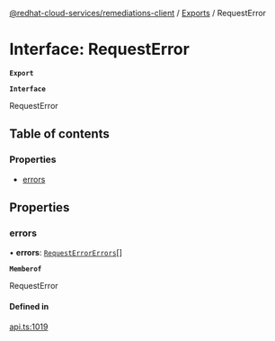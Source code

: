 [@redhat-cloud-services/remediations-client](../README.md) / [Exports](../modules.md) / RequestError

# Interface: RequestError

**`Export`**

**`Interface`**

RequestError

## Table of contents

### Properties

- [errors](RequestError.md#errors)

## Properties

### errors

• **errors**: [`RequestErrorErrors`](RequestErrorErrors.md)[]

**`Memberof`**

RequestError

#### Defined in

[api.ts:1019](https://github.com/RedHatInsights/javascript-clients/blob/master/packages/remediations/api.ts#L1019)
